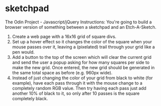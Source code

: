 # sketchpad
The Odin Project - Javascript/jQuery
Instructions:
You're going to build a browser version of something between a sketchpad and an Etch-A-Sketch.
1. Create a web page with a 16x16 grid of square divs.
2. Set up a hover effect so it changes the color of the square when your mouse passes over it, 
   leaving a (pixelated) trail through your grid like a pen would.
3. Add a button to the top of the screen which will clear the current grid and 
   send the user a popup asking for how many squares per side to make the new grid. 
   Once entered, the new grid should be generated in the same total space as before (e.g. 960px wide).
4. Instead of just changing the color of your grid from black to white (for example), 
   have each pass through it with the mouse change to a completely random RGB value. 
   Then try having each pass just add another 10% of black to it, so only after 10 passes is the square completely black.
